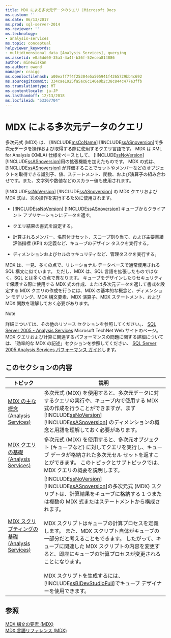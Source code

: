 ```yaml
---
title: MDX による多次元データのクエリ |Microsoft Docs
ms.custom: ''
ms.date: 06/13/2017
ms.prod: sql-server-2014
ms.reviewer: ''
ms.technology:
- analysis-services
ms.topic: conceptual
helpviewer_keywords:
- multidimensional data [Analysis Services], querying
ms.assetid: e0a5dd60-35a3-4a4f-b36f-52ecea814886
author: minewiskan
ms.author: owend
manager: craigg
ms.openlocfilehash: a00eaff7f4f25304e5a505941f4265729bb4c692
ms.sourcegitcommit: 334cae1925fa5ac6c140e0b2c38c844c477e3ffb
ms.translationtype: MT
ms.contentlocale: ja-JP
ms.lasthandoff: 12/13/2018
ms.locfileid: "53367704"
---
```

# <a name="querying-multidimensional-data-with-mdx"></a>MDX による多次元データのクエリ
  多次元式 (MDX) は、 [!INCLUDE[msCoName](../../../includes/msconame-md.md)] [!INCLUDE[ssASnoversion](../../../includes/ssasnoversion-md.md)]で多次元データを操作および取得する際に使用するクエリ言語です。 MDX は XML for Analysis (XMLA) 仕様をベースとして、 [!INCLUDE[ssNoVersion](../../../includes/ssnoversion-md.md)] [!INCLUDE[ssASnoversion](../../../includes/ssasnoversion-md.md)]用の拡張機能を加えたものです。 MDX の式は、 [!INCLUDE[ssASnoversion](../../../includes/ssasnoversion-md.md)] が評価することでセットやメンバーなどのオブジェクトを取得できる識別子、値、ステートメント、関数、および演算子の組み合わせです。また、文字列や数値などのスカラー値も使用されます。  
  
  [!INCLUDE[ssNoVersion](../../../includes/ssnoversion-md.md)] [!INCLUDE[ssASnoversion](../../../includes/ssasnoversion-md.md)] の MDX クエリおよび MDX 式は、次の操作を実行するために使用されます。  
  
-    [!INCLUDE[ssNoVersion](../../../includes/ssnoversion-md.md)] [!INCLUDE[ssASnoversion](../../../includes/ssasnoversion-md.md)] キューブからクライアント アプリケーションにデータを返す。  
  
-   クエリ結果の書式を設定する。  
  
-   計算されるメンバー、名前付きセット、スコープ割り当て、および主要業績評価指標 (KPI) の定義など、キューブのデザイン タスクを実行する。  
  
-   ディメンションおよびセルのセキュリティなど、管理タスクを実行する。  
  
 MDX は、一見、多くの点で、リレーショナル データベースで通常使用される SQL 構文に似ています。 ただし、MDX は、SQL 言語を拡張したものではなく、SQL とは多くの点で異なります。 キューブをデザインしたりセキュリティで保護する際に使用する MDX 式の作成、または多次元データを返して書式を設定する MDX クエリの作成を行うには、MDX の基本的な概念と、ディメンション モデリング、MDX 構文要素、MDX 演算子、MDX ステートメント、および MDX 関数を理解しておく必要があります。  
  
> [!NOTE]  
>  詳細については、その他のリソース セクションを参照してください。、 [SQL Server 2005 - Analysis Services](https://go.microsoft.com/fwlink/?LinkId=80853) Microsoft TechNet Web サイトのページ。 MDX クエリおよび計算に関連するパフォーマンスの問題に関する詳細については、「効率的な MDX の記述」セクションを参照してください、 [SQL Server 2005 Analysis Services パフォーマンス ガイド](https://go.microsoft.com/fwlink/?LinkId=81621)します。  
  
## <a name="in-this-section"></a>このセクションの内容  
  
|トピック|説明|  
|-----------|-----------------|  
|[MDX の主な概念 &#40;Analysis Services&#41;](../key-concepts-in-mdx-analysis-services.md)|多次元式 (MDX) を使用すると、多次元データに対するクエリの実行や、キューブ内で使用する MDX 式の作成を行うことができますが、まず [!INCLUDE[ssNoVersion](../../../includes/ssnoversion-md.md)] [!INCLUDE[ssASnoversion](../../../includes/ssasnoversion-md.md)] のディメンションの概念と用語を理解しておく必要があります。|  
|[MDX クエリの基礎 &#40;Analysis Services&#41;](mdx-query-fundamentals-analysis-services.md)|多次元式 (MDX) を使用すると、多次元オブジェクト (キューブなど) に対してクエリを実行し、キューブ データが格納された多次元セル セットを返すことができます。 このトピックとサブトピックでは、MDX クエリの概要を説明します。|  
|[MDX スクリプティングの基礎 (Analysis Services)](mdx-scripting-fundamentals-analysis-services.md)| [!INCLUDE[ssNoVersion](../../../includes/ssnoversion-md.md)] [!INCLUDE[ssASnoversion](../../../includes/ssasnoversion-md.md)]の多次元式 (MDX) スクリプトは、計算結果をキューブに格納する 1 つまたは複数の MDX 式またはステートメントから構成されます。<br /><br /> MDX スクリプトはキューブの計算プロセスを定義します。 また、MDX スクリプト自体がキューブの一部分だと考えることもできます。 したがって、キューブに関連した MDX スクリプトの内容を変更すると、即座にキューブの計算プロセスが変更されることになります。<br /><br /> MDX スクリプトを生成するには、 [!INCLUDE[ssBIDevStudioFull](../../../includes/ssbidevstudiofull-md.md)]でキューブ デザイナーを使用できます。|  
  
## <a name="see-also"></a>参照  
 [MDX 構文の要素 &#40;MDX&#41;](/sql/mdx/mdx-syntax-elements-mdx)   
 [MDX 言語リファレンス &#40;MDX&#41;](/sql/mdx/mdx-language-reference-mdx)  
  
  
